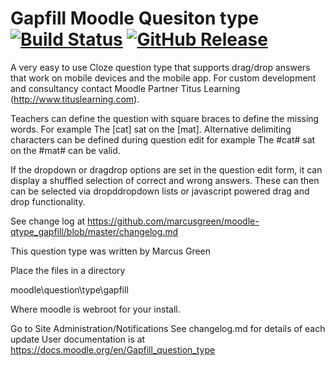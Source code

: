 # Gapfill Moodle Quesiton type [![Build Status](https://travis-ci.org/marcusgreen/moodle-qtype_gapfill.svg?branch=master)](https://travis-ci.org/marcusgreen/moodle-qtype_gapfill) [![GitHub Release](https://img.shields.io/github/release/marcusgreen/moodle-qtype_gapfill.svg)](https://github.com/marcusgreen//moodle-qtype_gapfill/releases)

A very easy to use Cloze question type that supports drag/drop answers that work on mobile devices and the mobile app. For custom development and consultancy contact Moodle Partner Titus Learning (http://www.tituslearning.com).

Teachers can define the question with square braces to define the missing words. For example The [cat] sat on the [mat].
Alternative delimiting characters can be defined during question edit for example The #cat# sat on the #mat# can be valid.

If the dropdown or dragdrop options are set in the question edit form, it can display a shuffled selection  of correct and
wrong answers. These can then can be selected via dropddropdown lists or javascript powered drag and drop functionality.

See change log at https://github.com/marcusgreen/moodle-qtype_gapfill/blob/master/changelog.md

This question type was written by Marcus Green


Place the files in a directory

moodle\question\type\gapfill

Where moodle is webroot for your install.

Go to Site Administration/Notifications
See changelog.md for details of each update
User documentation is at https://docs.moodle.org/en/Gapfill_question_type
